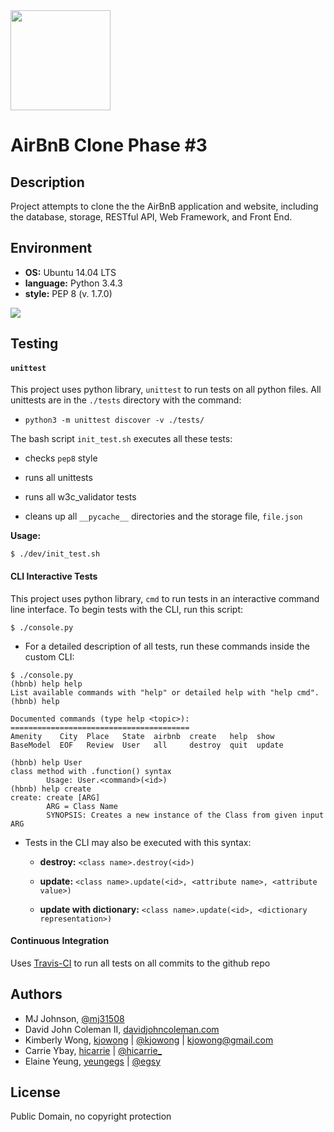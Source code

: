 <img src="https://github.com/johncoleman83/AirBnB_clone/blob/master/dev/HBTN-hbnb-Final.png" width="160" height=auto />

# AirBnB Clone Phase #3

## Description

Project attempts to clone the the AirBnB application and website, including the
database, storage, RESTful API, Web Framework, and Front End.

## Environment

* __OS:__ Ubuntu 14.04 LTS
* __language:__ Python 3.4.3
* __style:__ PEP 8 (v. 1.7.0)

<img src="https://github.com/johncoleman83/AirBnB_clone/blob/master/dev/hbnb_step5.png" />

## Testing


#### `unittest`

This project uses python library, `unittest` to run tests on all python files.
All unittests are in the `./tests` directory with the command:

* `python3 -m unittest discover -v ./tests/`

The bash script `init_test.sh` executes all these tests:

  * checks `pep8` style

  * runs all unittests

  * runs all w3c_validator tests

  * cleans up all `__pycache__` directories and the storage file, `file.json`

**Usage:**

```
$ ./dev/init_test.sh
```

#### CLI Interactive Tests

This project uses python library, `cmd` to run tests in an interactive command
line interface.  To begin tests with the CLI, run this script:

```
$ ./console.py
```

* For a detailed description of all tests, run these commands inside the
custom CLI:

```
$ ./console.py
(hbnb) help help
List available commands with "help" or detailed help with "help cmd".
(hbnb) help

Documented commands (type help <topic>):
========================================
Amenity    City  Place   State  airbnb  create   help  show
BaseModel  EOF   Review  User   all     destroy  quit  update

(hbnb) help User
class method with .function() syntax
        Usage: User.<command>(<id>)
(hbnb) help create
create: create [ARG]
        ARG = Class Name
        SYNOPSIS: Creates a new instance of the Class from given input ARG
```

* Tests in the CLI may also be executed with this syntax:

  * **destroy:** `<class name>.destroy(<id>)`

  * **update:** `<class name>.update(<id>, <attribute name>, <attribute value>)`

  * **update with dictionary:** `<class name>.update(<id>, <dictionary representation>)`


#### Continuous Integration

Uses [Travis-CI](https://travis-ci.org/) to run all tests on all commits to the
github repo

## Authors

* MJ Johnson, [@mj31508](https://github.com/mj31508)
* David John Coleman II, [davidjohncoleman.com](http://www.davidjohncoleman.com/)
* Kimberly Wong, [kjowong](http://github.com/kjowong) | [@kjowong](http://twitter.com/kjowong) | [kjowong@gmail.com](kjowong@gmail.com)
* Carrie Ybay, [hicarrie](http://github.com/hicarrie) | [@hicarrie_](http://twitter.com/hicarrie_)
* Elaine Yeung, [yeungegs](http://github.com/yeungegs) | [@egsy](http://twitter.com/egsy)

## License

Public Domain, no copyright protection
